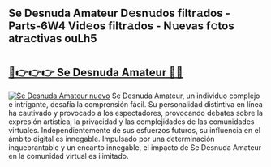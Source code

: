 ## Se Desnuda Amateur D𝚎sn𝚞dos filtr𝚊dos - Parts-6W4 Vid𝚎os filtr𝚊dos - N𝚞evas f𝚘tos atr𝚊ctivas ouLh5

# <h2><a href="http://mb7tgn.tromn.icu/?c=Se+Desnuda+Amateur">🔗👉👉👉 Se Desnuda Amateur 🔗🔗</a></h2>

[![Se Desnuda Amateur nuevo](https://i.imgur.com/pEAQMta.gif)](http://mb7tgn.tromn.icu/?c=Se+Desnuda+Amateur)
Se Desnuda Amateur, un individuo complejo e intrigante, desafía la comprensión fácil. Su personalidad distintiva en línea ha cautivado y provocado a los espectadores, provocando debates sobre la expresión artística, la privacidad y las complejidades de las comunidades virtuales. Independientemente de sus esfuerzos futuros, su influencia en el ámbito digital es innegable. Impulsado por una determinación inquebrantable y un encanto innegable, el impacto de Se Desnuda Amateur en la comunidad virtual es ilimitado.
